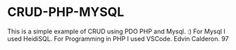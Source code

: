 # CRUD-PHP-MYSQL
This is a simple example of CRUD using PDO PHP and Mysql. :)
For Mysql I used HeidiSQL.
For Programming in PHP I used VSCode.
Edvin Calderon. 97
